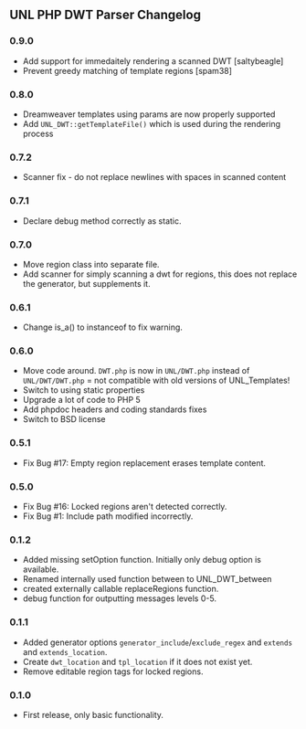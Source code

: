 ## UNL PHP DWT Parser Changelog

### 0.9.0

* Add support for immedaitely rendering a scanned DWT [saltybeagle]
* Prevent greedy matching of template regions [spam38]

### 0.8.0

* Dreamweaver templates using params are now properly supported
* Add `UNL_DWT::getTemplateFile()` which is used during the rendering process

### 0.7.2

* Scanner fix - do not replace newlines with spaces in scanned content

### 0.7.1

 * Declare debug method correctly as static.

### 0.7.0

* Move region class into separate file.
* Add scanner for simply scanning a dwt for regions, this does not replace the generator, but supplements it.

### 0.6.1

* Change is_a() to instanceof to fix warning.

### 0.6.0

* Move code around. `DWT.php` is now in `UNL/DWT.php` instead of `UNL/DWT/DWT.php` = not compatible with old versions of UNL_Templates!
* Switch to using static properties
* Upgrade a lot of code to PHP 5
* Add phpdoc headers and coding standards fixes
* Switch to BSD license

### 0.5.1

* Fix Bug #17: Empty region replacement erases template content.

### 0.5.0

* Fix Bug #16: Locked regions aren't detected correctly.
* Fix Bug #1: Include path modified incorrectly.

### 0.1.2

* Added missing setOption function. Initially only debug option is available.
* Renamed internally used function between to UNL_DWT_between
* created externally callable replaceRegions function.
* debug function for outputting messages levels 0-5.

### 0.1.1

* Added generator options `generator_include`/`exclude_regex` and `extends` and `extends_location`.
* Create `dwt_location` and `tpl_location` if it does not exist yet.
* Remove editable region tags for locked regions.

### 0.1.0

* First release, only basic functionality.